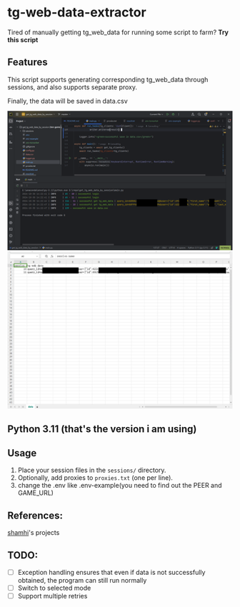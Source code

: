 # tg-web-data-extractor

Tired of manually getting tg_web_data for running some script to farm? __Try this script__

## Features

This script supports generating corresponding tg_web_data through sessions, and also supports separate proxy.

Finally, the data will be saved in data.csv

![](./runing-pic.png)
![](./sava-data-pic.png)


## Python 3.11 (that's the version i am using)

## Usage

1. Place your session files in the `sessions/` directory.
2. Optionally, add proxies to `proxies.txt` (one per line).
3. change the .env like .env-example(you need to find out the PEER and GAME_URL)

## References:

[shamhi](https://github.com/shamhi)'s projects

## TODO:

-[ ] Exception handling ensures that even if data is not successfully obtained, the program can still run normally
-[ ] Switch to selected mode
-[ ] Support multiple retries